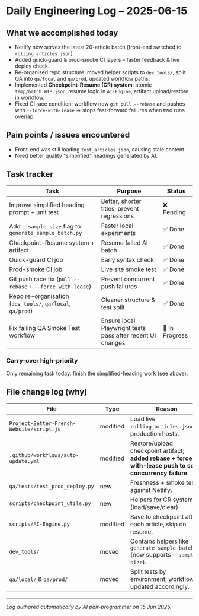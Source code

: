 # Daily Engineering Log – 2025-06-15

## What we accomplished today

* Netlify now serves the latest 20-article batch (front-end switched to `rolling_articles.json`).
* Added quick-guard & prod-smoke CI layers – faster feedback & live deploy check.
* Re-organised repo structure: moved helper scripts to `dev_tools/`, split QA into `qa/local` and `qa/prod`, updated workflow paths.
* Implemented **Checkpoint-Resume (CR) system**: atomic `temp/batch_WIP.json`, resume logic in `AI-Engine`, artifact upload/restore in workflow.
* Fixed CI race condition: workflow now `git pull --rebase` and pushes with `--force-with-lease` ⇒ stops fast-forward failures when two runs overlap.

## Pain points / issues encountered

* Front-end was still loading `test_articles.json`, causing stale content.
* Need better quality "simplified" headings generated by AI.

## Task tracker

| Task | Purpose | Status |
|------|---------|--------|
| Improve simplified heading prompt + unit test | Better, shorter titles; prevent regressions | ❌ Pending |
| Add `--sample-size` flag to `generate_sample_batch.py` | Faster local experiments | ✅ Done |
| Checkpoint-Resume system + artifact | Resume failed AI batch | ✅ Done |
| Quick-guard CI job | Early syntax check | ✅ Done |
| Prod-smoke CI job | Live site smoke test | ✅ Done |
| Git push race fix (`pull --rebase` + `--force-with-lease`) | Prevent concurrent push failures | ✅ Done |
| Repo re-organisation (`dev_tools/`, `qa/local`, `qa/prod`) | Cleaner structure & test split | ✅ Done |
| Fix failing QA Smoke Test workflow | Ensure local Playwright tests pass after recent UI changes | 🚧 In Progress |

### Carry-over high-priority

Only remaining task today: finish the simplified-heading work (see above).

## File change log (why)

| File | Type | Reason |
|------|------|--------|
| `Project-Better-French-Website/script.js` | modified | Load live `rolling_articles.json` on production hosts. |
| `.github/workflows/auto-update.yml` | modified | Restore/upload checkpoint artifact; **added rebase + force-with-lease push to solve concurrency failure**. |
| `qa/tests/test_prod_deploy.py` | new | Freshness + smoke test against Netlify. |
| `scripts/checkpoint_utils.py` | new | Helpers for CR system (load/save/clear). |
| `scripts/AI-Engine.py` | modified | Save to checkpoint after each article, skip on resume. |
| `dev_tools/` | moved | Contains helpers like `generate_sample_batch.py` (now supports `--sample-size`). |
| `qa/local/` & `qa/prod/` | moved | Split tests by environment; workflows updated accordingly. |

---
*Log authored automatically by AI pair-programmer on 15 Jun 2025.* 